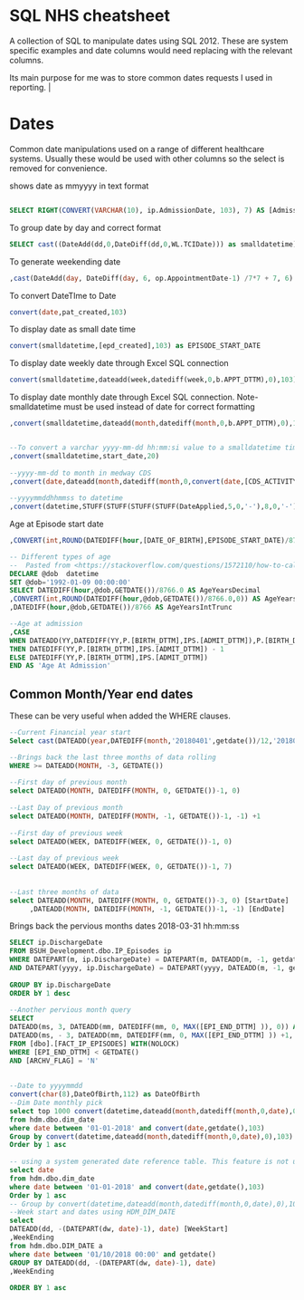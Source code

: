 # SQL NHS cheatsheet 

A collection of SQL to manipulate dates using SQL 2012. These are system specific examples and date columns would need replacing with the relevant columns.

Its main purpose for me was to store common dates requests I used in reporting.                         |


# Dates

Common date manipulations used on a range of different healthcare systems. Usually these would be used with other columns so the select is removed for convenience.

shows date as mmyyyy in text format
```sql

SELECT RIGHT(CONVERT(VARCHAR(10), ip.AdmissionDate, 103), 7) AS [AdmissionMonth]

```

To group date by day and correct format
```sql
SELECT cast((DateAdd(dd,0,DateDiff(dd,0,WL.TCIDate))) as smalldatetime) as TCIDate
```

To generate weekending date 
```sql 
,cast(DateAdd(day, DateDiff(day, 6, op.AppointmentDate-1) /7*7 + 7, 6) as smalldatetime) as WkEnding
```
	 
To convert DateTIme to Date
```sql 
convert(date,pat_created,103) 
```
 
To display date as small date time
```sql
convert(smalldatetime,[epd_created],103) as EPISODE_START_DATE
```
 
To display date weekly date through Excel SQL connection
```sql
convert(smalldatetime,dateadd(week,datediff(week,0,b.APPT_DTTM),0),103)
```

To display date monthly date through Excel SQL connection.
Note- smalldatetime must be used instead of date for correct formatting
```sql
,convert(smalldatetime,dateadd(month,datediff(month,0,b.APPT_DTTM),0),103) 
```	

```sql

--To convert a varchar yyyy-mm-dd hh:mm:si value to a smalldatetime time (2005)
,convert(smalldatetime,start_date,20) 
	
--yyyy-mm-dd to month in medway CDS
,convert(date,dateadd(month,datediff(month,0,convert(date,[CDS_ACTIVITY_DATE], 126)),0),103)  [CDS_Activity_Month]
	
--yyyymmddhhmmss to datetime
,convert(datetime,STUFF(STUFF(STUFF(STUFF(DateApplied,5,0,'-'),8,0,'-'),11,0,' '),14,0,':'),20) [DateApplied]
```	
	
	
Age at Episode start date
```sql
,CONVERT(int,ROUND(DATEDIFF(hour,[DATE_OF_BIRTH],EPISODE_START_DATE)/8766.0,0)) AS AgeYearsIntRound

-- Different types of age
--	Pasted from <https://stackoverflow.com/questions/1572110/how-to-calculate-age-in-years-based-on-date-of-birth-and-getdate>
DECLARE @dob  datetime
SET @dob='1992-01-09 00:00:00'
SELECT DATEDIFF(hour,@dob,GETDATE())/8766.0 AS AgeYearsDecimal
,CONVERT(int,ROUND(DATEDIFF(hour,@dob,GETDATE())/8766.0,0)) AS AgeYearsIntRound
,DATEDIFF(hour,@dob,GETDATE())/8766 AS AgeYearsIntTrunc

--Age at admission
,CASE
WHEN DATEADD(YY,DATEDIFF(YY,P.[BIRTH_DTTM],IPS.[ADMIT_DTTM]),P.[BIRTH_DTTM]) > IPS.[ADMIT_DTTM] 
THEN DATEDIFF(YY,P.[BIRTH_DTTM],IPS.[ADMIT_DTTM]) - 1
ELSE DATEDIFF(YY,P.[BIRTH_DTTM],IPS.[ADMIT_DTTM])
END AS 'Age At Admission'	
```	

## Common Month/Year end dates

These can be very useful when added the WHERE clauses.

```sql
--Current Financial year start 
Select cast(DATEADD(year,DATEDIFF(month,'20180401',getdate())/12,'20180401') as smalldatetime) [Financial_Year_Start]

--Brings back the last three months of data rolling
WHERE >= DATEADD(MONTH, -3, GETDATE())
	
--First day of previous month
select DATEADD(MONTH, DATEDIFF(MONTH, 0, GETDATE())-1, 0)
	
--Last Day of previous month
select DATEADD(MONTH, DATEDIFF(MONTH, -1, GETDATE())-1, -1) +1
	
--First day of previous week
select DATEADD(WEEK, DATEDIFF(WEEK, 0, GETDATE())-1, 0)
	
--Last day of previous week
select DATEADD(WEEK, DATEDIFF(WEEK, 0, GETDATE())-1, 7)
	
	
--Last three months of data
select DATEADD(MONTH, DATEDIFF(MONTH, 0, GETDATE())-3, 0) [StartDate]
	 ,DATEADD(MONTH, DATEDIFF(MONTH, -1, GETDATE())-1, -1) [EndDate]

```

Brings back the pervious months dates  2018-03-31 hh:mm:ss
```sql
SELECT ip.DischargeDate
FROM BSUH_Development.dbo.IP_Episodes ip
WHERE DATEPART(m, ip.DischargeDate) = DATEPART(m, DATEADD(m, -1, getdate()))
AND DATEPART(yyyy, ip.DischargeDate) = DATEPART(yyyy, DATEADD(m, -1, getdate()))
	 
GROUP BY ip.DischargeDate
ORDER bY 1 desc 
	
--Another pervious month query 
SELECT	
DATEADD(ms, 3, DATEADD(mm, DATEDIFF(mm, 0, MAX([EPI_END_DTTM] )), 0)) AS StartDate,
DATEADD(ms, - 3, DATEADD(mm, DATEDIFF(mm, 0, MAX([EPI_END_DTTM] )) +1, 0)) AS EndDate
FROM [dbo].[FACT_IP_EPISODES] WITH(NOLOCK)
WHERE [EPI_END_DTTM] < GETDATE()
AND [ARCHV_FLAG] = 'N'
	
	
--Date to yyyymmdd        
convert(char(8),DateOfBirth,112) as DateOfBirth
--Dim Date monthly pick 
select top 1000 convert(datetime,dateadd(month,datediff(month,0,date),0),103)
from hdm.dbo.dim_date
where date between '01-01-2018' and convert(date,getdate(),103)
Group by convert(datetime,dateadd(month,datediff(month,0,date),0),103)
Order by 1 asc
	
-- using a system generated date reference table. This feature is not used in many healthcare databases.
select date
from hdm.dbo.dim_date
where date between '01-01-2018' and convert(date,getdate(),103)
Order by 1 asc
-- Group by convert(datetime,dateadd(month,datediff(month,0,date),0),103)
--Week start and dates using HDM_DIM_DATE
select
DATEADD(dd, -(DATEPART(dw, date)-1), date) [WeekStart]
,WeekEnding
from hdm.dbo.DIM_DATE a
where date between '01/10/2018 00:00' and getdate()
GROUP BY DATEADD(dd, -(DATEPART(dw, date)-1), date) 
,WeekEnding
	
ORDER BY 1 asc
```



